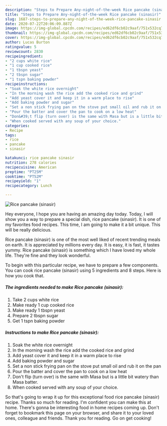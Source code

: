 ```yaml
---
description: "Steps to Prepare Any-night-of-the-week Rice pancake (sinasir)"
title: "Steps to Prepare Any-night-of-the-week Rice pancake (sinasir)"
slug: 1687-steps-to-prepare-any-night-of-the-week-rice-pancake-sinasir
date: 2020-07-22T20:06:09.887Z
image: https://img-global.cpcdn.com/recipes/ed62df6cb02c9aaf/751x532cq70/rice-pancake-sinasir-recipe-main-photo.jpg
thumbnail: https://img-global.cpcdn.com/recipes/ed62df6cb02c9aaf/751x532cq70/rice-pancake-sinasir-recipe-main-photo.jpg
cover: https://img-global.cpcdn.com/recipes/ed62df6cb02c9aaf/751x532cq70/rice-pancake-sinasir-recipe-main-photo.jpg
author: Lucas Burton
ratingvalue: 5
reviewcount: 2830
recipeingredient:
- "2 cups white rice"
- "1 cup cooked rice"
- "1 tbspn yeast"
- "2 tbspn sugar"
- "1 tspn baking powder"
recipeinstructions:
- "Soak the white rice overnight"
- "In the morning wash the rice add the cooked rice and grind"
- "Add yeast cover it and keep it in a warm place to rise"
- "Add baking powder and sugar"
- "Set a non stick frying pan on the stove put small oil and rub it on the pan"
- "Pour the batter and cover the pan to cook on a low heat"
- "Don&#39;t flip (turn over) is the same with Masa but is a little bit watery than Masa batter."
- "When cooked served with any soup of your choice."
categories:
- Recipe
tags:
- rice
- pancake
- sinasir

katakunci: rice pancake sinasir 
nutrition: 278 calories
recipecuisine: American
preptime: "PT25M"
cooktime: "PT52M"
recipeyield: "1"
recipecategory: Lunch

---
```



![Rice pancake (sinasir)](https://img-global.cpcdn.com/recipes/ed62df6cb02c9aaf/751x532cq70/rice-pancake-sinasir-recipe-main-photo.jpg)

Hey everyone, I hope you are having an amazing day today. Today, I will show you a way to prepare a special dish, rice pancake (sinasir). It is one of my favorites food recipes. This time, I am going to make it a bit unique. This will be really delicious.



Rice pancake (sinasir) is one of the most well liked of recent trending meals on earth. It is appreciated by millions every day. It is easy, it is fast, it tastes yummy. Rice pancake (sinasir) is something which I have loved my whole life. They're fine and they look wonderful.


To begin with this particular recipe, we have to prepare a few components. You can cook rice pancake (sinasir) using 5 ingredients and 8 steps. Here is how you cook that.

<!--inarticleads1-->

##### The ingredients needed to make Rice pancake (sinasir):

1. Take 2 cups white rice
1. Make ready 1 cup cooked rice
1. Make ready 1 tbspn yeast
1. Prepare 2 tbspn sugar
1. Get 1 tspn baking powder




<!--inarticleads2-->

##### Instructions to make Rice pancake (sinasir):

1. Soak the white rice overnight
1. In the morning wash the rice add the cooked rice and grind
1. Add yeast cover it and keep it in a warm place to rise
1. Add baking powder and sugar
1. Set a non stick frying pan on the stove put small oil and rub it on the pan
1. Pour the batter and cover the pan to cook on a low heat
1. Don&#39;t flip (turn over) is the same with Masa but is a little bit watery than Masa batter.
1. When cooked served with any soup of your choice.




So that's going to wrap it up for this exceptional food rice pancake (sinasir) recipe. Thanks so much for reading. I'm confident you can make this at home. There's gonna be interesting food in home recipes coming up. Don't forget to bookmark this page on your browser, and share it to your loved ones, colleague and friends. Thank you for reading. Go on get cooking!
